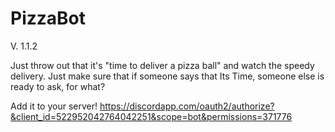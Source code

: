 # PizzaBot
V. 1.1.2

Just throw out that it's "time to deliver a pizza ball" and watch the speedy delivery.
Just make sure that if someone says that Its Time, someone else is ready to ask, for what?

Add it to your server!
https://discordapp.com/oauth2/authorize?&client_id=522952042764042251&scope=bot&permissions=371776
